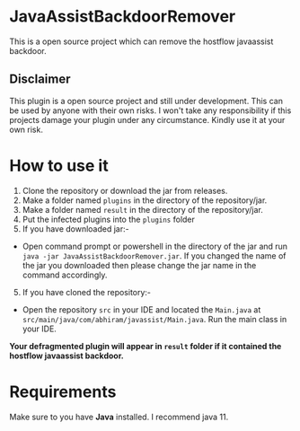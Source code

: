 # JavaAssistBackdoorRemover
This is a open source project which can remove the hostflow javaassist backdoor.

## Disclaimer
This plugin is a open source project and still under development. This can be used by anyone with their own risks. I won't take any responsibility if this projects damage your plugin under any circumstance. Kindly use it at your own risk.


# How to use it
1. Clone the repository or download the jar from releases.
2. Make a folder named `plugins` in the directory of the repository/jar.
3. Make a folder named `result` in the directory of the repository/jar.
4. Put the infected plugins into the `plugins` folder
5. If you have downloaded jar:-
  - Open command prompt or powershell in the directory of the jar and run `java -jar JavaAssistBackdoorRemover.jar`. If you changed the name of the jar you downloaded then please      change the jar name in the command accordingly.
5. If you have cloned the repository:-
  - Open the repository `src` in your IDE and located the `Main.java` at `src/main/java/com/abhiram/javassist/Main.java`. Run the main class in your IDE.

**Your defragmented plugin will appear in `result` folder if it contained the hostflow javaassist backdoor.**


# Requirements
Make sure to you have **Java** installed. I recommend java 11.
